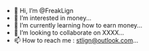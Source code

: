 - 👋 Hi, I’m @FreakLign
- 👀 I’m interested in money...
- 🌱 I’m currently learning how to earn money...
- 💞️ I’m looking to collaborate on XXXX...
- 📫 How to reach me : stlign@outlook.com...

<!---
FreakLign/FreakLign is a ✨ special ✨ repository because its `README.md` (this file) appears on your GitHub profile.
You can click the Preview link to take a look at your changes.
--->
